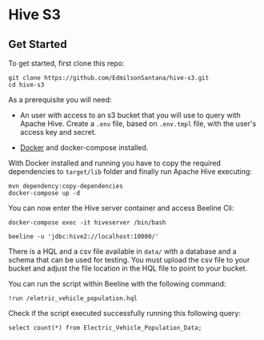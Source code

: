 # Hive S3

## Get Started

To get started, first clone this repo:

```
git clone https://github.com/EdmilsonSantana/hive-s3.git
cd hive-s3
```

As a prerequisite you will need:

- An user with access to an s3 bucket that you will use to query with Apache Hive. Create a `.env` file, based on  `.env.tmpl` file, with the user's access key and secret.

- [Docker](https://www.docker.com/get-started/) and docker-compose installed.

With Docker installed and running you have to copy the required dependencies to `target/lib` folder and finally run Apache Hive executing:

```
mvn dependency:copy-dependencies
docker-compose up -d
```

You can now enter the Hive server container and access Beeline Cli:

```
docker-compose exec -it hiveserver /bin/bash
```

```
beeline -u 'jdbc:hive2://localhost:10000/'
```

There is a HQL and a csv file available in `data/` with a database and a schema that can be used for testing. You must upload the csv file to your bucket and adjust the file location in the HQL file to point to your bucket.

You can run the script within Beeline with the following command:

```
!run /eletric_vehicle_population.hql
```

Check if the script executed successfully running this following query:

```
select count(*) from Electric_Vehicle_Population_Data;
```